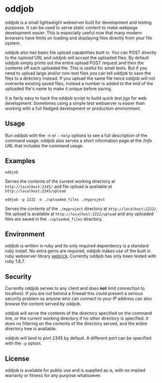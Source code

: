 # oddjob #

oddjob is a small lightweight webserver built for development and testing purposes.  It can be used to serve static content to make webpage development easier.  This is especially useful now that many modern browsers have limits on loading and displaying files directly from your file system.

oddjob also has basic file upload capabilities built in.  You can POST directly to the */upload* URL and oddjob will accept the uploaded files.  By default oddjob simply prints out the entire upload POST request and then the contents off each uploaded file.  This is useful for small tests.  But if you need to upload large and/or non-text files you can tell oddjob to save the files to a directory instead.  If you upload the same file twice oddjob will not overwrite existing saved files, instead a number is added to the end of the uploaded file's name to make it unique before saving.

It is fairly easy to hack the oddjob script to build quick test jigs for web development.  Sometimes using a simple test webserver is easier than working with a full fledged development or production environment.

## Usage ##

Run oddjob with the `-h` or `--help` options to see a full description of the command usage.  oddjob also serves a short information page at the */info* URL that includes the command usage.

## Examples ##

    oddjob

Serves the contents of the current working directory at `http://localhost:2345/` and file upload is available at `http://localhost:2345/upload`

    oddjob -p 2222 -o ./uploaded_files ./myproject

Serves the contents of the `./myproject` directory at `http://localhost:2222/`, file upload is available at `http://localhost:2222/upload` and any uploaded files are saved in the `./uploaded_files` directory.

## Environment ##

oddjob is written in ruby and its only required dependency is a standard ruby install.  No extra gems are required, oddjob makes use of the built in ruby webserver library [webrick](http://www.ruby-doc.org/stdlib-1.9.3/libdoc/webrick/rdoc/).  Currently oddjob has only been tested with ruby 1.8.7.

## Security ##

Currently oddjob serves to any client and does **not** limit connection to localhost.  If you are not behind a firewall this could present a serious security problem as anyone who can connect to your IP address can also browse the content served by oddjob.

oddjob will serve the contents of the directory specified on the command line, or the current working directory if no other directory is specified.  It does no filtering on the contents of the directory served, and the entire directory tree is available.

oddjob will bind to port 2345 by default.  A different port can be specified with the `-p` option.

## License ##

oddjob is available for public use and is supplied as is, with no implied warranty or fitness for any purpose whatsoever.
